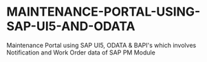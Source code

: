 # MAINTENANCE-PORTAL-USING-SAP-UI5-AND-ODATA
Maintenance Portal using SAP UI5, ODATA &amp; BAPI's which involves Notification and Work Order data of SAP PM Module
